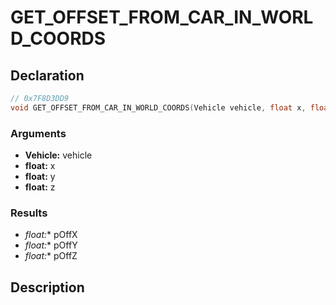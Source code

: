 # GET_OFFSET_FROM_CAR_IN_WORLD_COORDS

## Declaration
```cpp
// 0x7F8D3DD9
void GET_OFFSET_FROM_CAR_IN_WORLD_COORDS(Vehicle vehicle, float x, float y, float z, float* pOffX, float* pOffY, float* pOffZ);
```

### Arguments
- **Vehicle:** vehicle
- **float:** x
- **float:** y
- **float:** z

### Results
- **float*:** pOffX
- **float*:** pOffY
- **float*:** pOffZ

## Description
